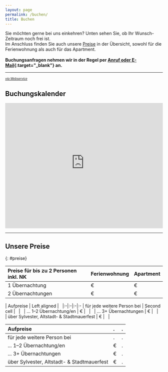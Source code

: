 ```yaml
---
layout: page
permalink: /buchen/
title: Buchen
---
```


Sie möchten gerne bei uns einkehren? Unten sehen Sie, ob Ihr Wunsch-Zeitraum noch frei ist.\
Im Anschluss finden Sie auch unsere [Preise](#preise) in der Übersicht, sowohl für die Ferienwohnung als auch für das Apartment.
<br/>
<br/>
**Buchungsanfragen nehmen wir in der Regel per [Anruf oder E-Mail](kontakt.md){:target="_blank"} an.**

***

<sup style="margin-top:2em" class="align-right"><sub><a href="https://www.belegungskalender-kostenlos.de/" target="_blank" rel="nofollow">*via Webservice*</a></sub></sup>
## Buchungskalender
<iframe width="100%" height="400" frameborder="0" loading="eager" referrerpolicy="no-referrer-when-downgrade" src="https://api.belegungskalender-kostenlos.de/kalender.php?   kid=42801" title="Belegungskalender"><p>Ihr Browser kann das Kalender-Frame leider nicht anzeigen. Um den Kalender zu sehen klicken Sie bitte hier: <a href="https://api.belegungskalender-kostenlos.de/kalender.php?kid=42801">https://api.belegungskalender-kostenlos.de/kalender.php?kid=42801</a></p></iframe>

***

## Unsere Preise
{: #preise}

| Preise für bis zu 2 Personen inkl. NK | Ferienwohnung | Apartment
|:-|:-|:-
| 1 Übernachtung | € | €
| 2 Übernachtungen | € | €


| Aufpreise | Left aligned | &nbsp;
|:-|:-|:-|:-
| für jede weitere Person bei | Second cell | &nbsp; | &nbsp;
| ... 1–2 Übernachtung/en | € | &nbsp; | &nbsp;
| ... 3+ Übernachtungen | € | &nbsp; | &nbsp;
| über Sylvester, Altstadt- & Stadtmauerfest | € | &nbsp; | &nbsp;


| Aufpreise | . | .
|:-|:-|:-
| für jede weitere Person bei | . | .
| ... 1–2 Übernachtung/en | € | .
| ... 3+ Übernachtungen | € | .
|über Sylvester, Altstadt- & Stadtmauerfest | € | .


<!-- BEISPIEL-TABELLE

| Default aligned | Left aligned | Center aligned | Right aligned
|-|:-|:-:|-:
| First body part | Second cell | Third cell | fourth cell
| Second line |foo | **strong** | baz
| Third line |quux | baz | bar
|---
| Second body
| 2 line
|===
| Footer row

-->
